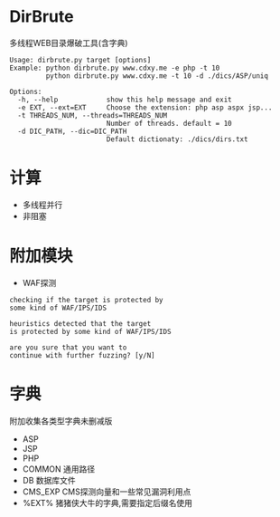 # DirBrute  
多线程WEB目录爆破工具(含字典)  
  
```
Usage: dirbrute.py target [options] 
Example: python dirbrute.py www.cdxy.me -e php -t 10
         python dirbrute.py www.cdxy.me -t 10 -d ./dics/ASP/uniq

Options:
  -h, --help            show this help message and exit
  -e EXT, --ext=EXT     Choose the extension: php asp aspx jsp...
  -t THREADS_NUM, --threads=THREADS_NUM
                        Number of threads. default = 10
  -d DIC_PATH, --dic=DIC_PATH
                        Default dictionaty: ./dics/dirs.txt
```  

# 计算  
 - 多线程并行  
 - 非阻塞  
  
# 附加模块  
 - WAF探测  
  
```
checking if the target is protected by 
some kind of WAF/IPS/IDS

heuristics detected that the target 
is protected by some kind of WAF/IPS/IDS

are you sure that you want to 
continue with further fuzzing? [y/N]
```  

# 字典  
附加收集各类型字典未删减版    
 - ASP
 - JSP
 - PHP
 - COMMON 通用路径
 - DB 数据库文件
 - CMS_EXP CMS探测向量和一些常见漏洞利用点
 - %EXT% 猪猪侠大牛的字典,需要指定后缀名使用
